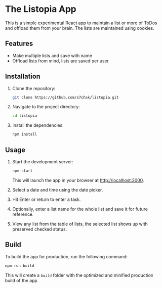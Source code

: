 # The Listopia App

This is a simple experimental React app to maintain a list or more of ToDos and offload them from your brain.
The lists are maintained using cookies.

## Features

- Make multiple lists and save with name
- Offload lists from mind, lists are saved per user

## Installation

1. Clone the repository:

   ```bash
   git clone https://github.com/s7chak/listopia.git
   ```

2. Navigate to the project directory:

   ```bash
   cd listopia
   ```

3. Install the dependencies:

   ```bash
   npm install
   ```

## Usage

1. Start the development server:

   ```bash
   npm start
   ```

   This will launch the app in your browser at [http://localhost:3000](http://localhost:3000).

2. Select a date and time using the date picker.

3. Hit Enter or return to enter a task.

4. Optionally, enter a list name for the whole list and save it for future reference.

5. View any list from the table of lists, the selected list shows up with preserved checked status.

## Build

To build the app for production, run the following command:

```bash
npm run build
```

This will create a `build` folder with the optimized and minified production build of the app.

